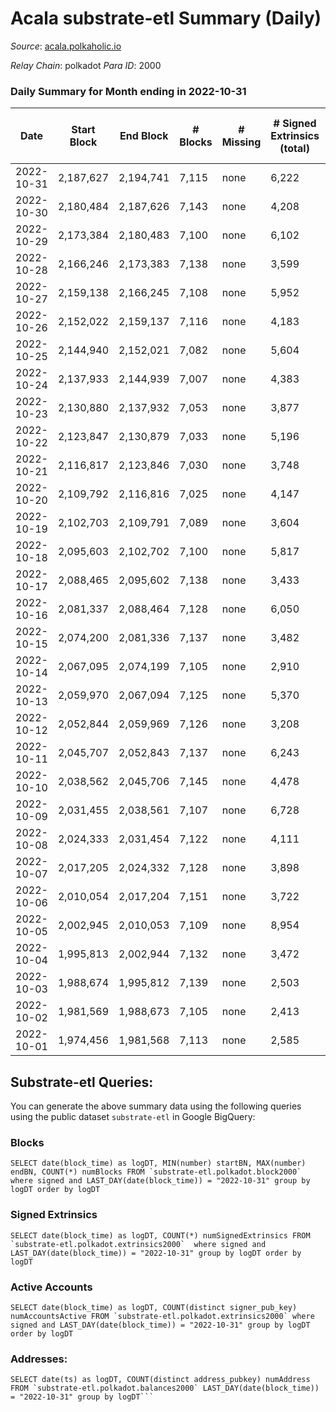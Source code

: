 # Acala substrate-etl Summary (Daily)

_Source_: [acala.polkaholic.io](https://acala.polkaholic.io)

*Relay Chain*: polkadot
*Para ID*: 2000



### Daily Summary for Month ending in 2022-10-31


| Date | Start Block | End Block | # Blocks | # Missing | # Signed Extrinsics (total) | # Active Accounts | # Addresses with Balances | # Events | # Transfers | # XCM Transfers In | # XCM Transfers Out |
| ---- | ----------- | --------- | -------- | --------- | --------------------------- | ----------------- | ------------------------- | -------- | ----------- | ------------------ | ------------------- |
| 2022-10-31 | 2,187,627 | 2,194,741 | 7,115 | none | 6,222 | 672 | 164,762 | 100,877 | 4,390 ($2,839,164) | 100 ($79,045.50) | 163 ($263,570) |
| 2022-10-30 | 2,180,484 | 2,187,626 | 7,143 | none | 4,208 | 593 | 164,682 | 87,551 | 2,588 ($2,107,133) | 117 ($140,546) | 189 ($240,617) |
| 2022-10-29 | 2,173,384 | 2,180,483 | 7,100 | none | 6,102 | 646 |  | 102,617 | 4,823 ($4,450,950) | 164 ($295,341) | 261 ($433,843) |
| 2022-10-28 | 2,166,246 | 2,173,383 | 7,138 | none | 3,599 | 484 | 164,599 | 82,307 | 1,847 ($4,440,529) | 132 ($204,731) | 212 ($2,697,837) |
| 2022-10-27 | 2,159,138 | 2,166,245 | 7,108 | none | 5,952 | 465 | 164,564 | 99,349 | 4,373 ($2,660,991) | 126 ($160,609) | 180 ($288,500) |
| 2022-10-26 | 2,152,022 | 2,159,137 | 7,116 | none | 4,183 | 519 |  | 89,423 | 3,122 ($3,214,515) | 162 ($333,080) | 200 ($157,721) |
| 2022-10-25 | 2,144,940 | 2,152,021 | 7,082 | none | 5,604 | 559 |  | 100,344 | 5,051 ($2,051,824) | 209 ($304,587) | 238 ($198,234) |
| 2022-10-24 | 2,137,933 | 2,144,939 | 7,007 | none | 4,383 | 507 |  | 91,650 | 3,771 ($3,582,527) | 194 ($240,650) | 197 ($142,804) |
| 2022-10-23 | 2,130,880 | 2,137,932 | 7,053 | none | 3,877 | 497 |  | 85,836 | 2,755 ($3,321,572) | 159 ($183,793) | 150 ($183,244) |
| 2022-10-22 | 2,123,847 | 2,130,879 | 7,033 | none | 5,196 | 459 | 164,383 | 95,614 | 4,308 ($2,916,325) | 143 ($122,226) | 158 ($174,539) |
| 2022-10-21 | 2,116,817 | 2,123,846 | 7,030 | none | 3,748 | 520 | 164,341 | 86,759 | 3,057 ($3,828,163) | 213 ($225,473) | 237 ($177,707) |
| 2022-10-20 | 2,109,792 | 2,116,816 | 7,025 | none | 4,147 | 447 | 164,302 | 86,529 | 3,056 ($2,324,159) | 157 ($180,278) | 176 ($127,878) |
| 2022-10-19 | 2,102,703 | 2,109,791 | 7,089 | none | 3,604 | 501 |  | 84,464 | 2,658 ($22,347,841) | 143 ($128,542) | 145 ($138,719) |
| 2022-10-18 | 2,095,603 | 2,102,702 | 7,100 | none | 5,817 | 510 |  | 100,290 | 5,234 ($2,332,319) | 134 ($157,825) | 168 ($93,885.07) |
| 2022-10-17 | 2,088,465 | 2,095,602 | 7,138 | none | 3,433 | 513 | 164,133 | 85,547 | 3,086 ($4,162,844) | 155 ($166,802) | 217 ($157,123) |
| 2022-10-16 | 2,081,337 | 2,088,464 | 7,128 | none | 6,050 | 808 | 164,069 | 105,241 | 5,766 ($4,802,058) | 193 ($183,831) | 239 ($173,392) |
| 2022-10-15 | 2,074,200 | 2,081,336 | 7,137 | none | 3,482 | 526 | 163,980 | 87,047 | 3,442 ($3,083,041) | 188 ($130,391) | 202 ($208,979) |
| 2022-10-14 | 2,067,095 | 2,074,199 | 7,105 | none | 2,910 | 500 | 163,903 | 81,407 | 2,595 ($2,447,528) | 190 ($173,778) | 237 ($117,023) |
| 2022-10-13 | 2,059,970 | 2,067,094 | 7,125 | none | 5,370 | 681 | 163,853 | 102,953 | 6,014 ($13,696,575) | 241 ($278,824) | 191 ($894,571) |
| 2022-10-12 | 2,052,844 | 2,059,969 | 7,126 | none | 3,208 | 609 | 163,785 | 85,613 | 3,494 ($5,297,841) | 148 ($163,208) | 133 ($222,536) |
| 2022-10-11 | 2,045,707 | 2,052,843 | 7,137 | none | 6,243 | 675 |  | 108,348 | 6,160 ($5,518,241) | 294 ($406,775) | 221 ($307,287) |
| 2022-10-10 | 2,038,562 | 2,045,706 | 7,145 | none | 4,478 | 647 |  | 92,130 | 3,477 ($3,907,768) | 199 ($327,204) | 170 ($243,584) |
| 2022-10-09 | 2,031,455 | 2,038,561 | 7,107 | none | 6,728 | 676 |  | 107,601 | 6,015 ($2,570,321) | 142 ($93,828.69) | 154 ($109,274) |
| 2022-10-08 | 2,024,333 | 2,031,454 | 7,122 | none | 4,111 | 663 |  | 91,653 | 3,900 ($4,094,835) | 170 ($232,089) | 146 ($281,701) |
| 2022-10-07 | 2,017,205 | 2,024,332 | 7,128 | none | 3,898 | 532 |  | 88,569 | 3,660 ($3,205,598) | 118 ($143,116) | 128 ($209,185) |
| 2022-10-06 | 2,010,054 | 2,017,204 | 7,151 | none | 3,722 | 831 |  | 91,006 | 4,079 ($3,995,944) | 192 ($139,142) | 220 ($221,009) |
| 2022-10-05 | 2,002,945 | 2,010,053 | 7,109 | none | 8,954 | 935 |  | 127,250 | 8,122 ($5,942,785) | 249 ($473,598) | 254 ($351,652) |
| 2022-10-04 | 1,995,813 | 2,002,944 | 7,132 | none | 3,472 | 850 |  | 46,557 | 3,982 ($3,334,297) | 225 ($289,524) | 175 ($196,979) |
| 2022-10-03 | 1,988,674 | 1,995,812 | 7,139 | none | 2,503 | 728 |  | 38,125 | 2,956 ($2,549,270) | 150 ($117,484) | 160 ($131,935) |
| 2022-10-02 | 1,981,569 | 1,988,673 | 7,105 | none | 2,413 | 834 |  | 39,758 | 3,518 ($1,834,311) | 259 ($153,587) | 163 ($106,766) |
| 2022-10-01 | 1,974,456 | 1,981,568 | 7,113 | none | 2,585 | 800 |  | 40,448 | 3,557 ($1,974,149) | 232 ($151,388) | 182 ($408,519) |

## Substrate-etl Queries:
You can generate the above summary data using the following queries using the public dataset `substrate-etl` in Google BigQuery:


### Blocks
```
SELECT date(block_time) as logDT, MIN(number) startBN, MAX(number) endBN, COUNT(*) numBlocks FROM `substrate-etl.polkadot.block2000`  where signed and LAST_DAY(date(block_time)) = "2022-10-31" group by logDT order by logDT
```


### Signed Extrinsics
```
SELECT date(block_time) as logDT, COUNT(*) numSignedExtrinsics FROM `substrate-etl.polkadot.extrinsics2000`  where signed and LAST_DAY(date(block_time)) = "2022-10-31" group by logDT order by logDT
```


### Active Accounts
```
SELECT date(block_time) as logDT, COUNT(distinct signer_pub_key) numAccountsActive FROM `substrate-etl.polkadot.extrinsics2000` where signed and LAST_DAY(date(block_time)) = "2022-10-31" group by logDT order by logDT
```


### Addresses:
```
SELECT date(ts) as logDT, COUNT(distinct address_pubkey) numAddress FROM `substrate-etl.polkadot.balances2000` LAST_DAY(date(block_time)) = "2022-10-31" group by logDT```

